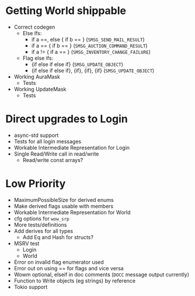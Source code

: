 # Getting World shippable

* Correct codegen
  * Else Ifs:
    - if a ==, else { if b ==  } (`SMSG_SEND_MAIL_RESULT`)
    - if a == { if b == } (`SMSG_AUCTION_COMMAND_RESULT`)
    - if a != { if a == } (`SMSG_INVENTORY_CHANGE_FAILURE`)
  * Flag else ifs:
    - {if else if else if} (`SMSG_UPDATE_OBJECT`)
    - {if else if else if}, {if}, {if}, {if} (`SMSG_UPDATE_OBJECT`)
* Working AuraMask
  * Tests
* Working UpdateMask
  * Tests

# Direct upgrades to Login

* async-std support
* Tests for all login messages
* Workable Intermediate Representation for Login
* Single Read/Write call in read/write
  * Read/write const arrays?

# Low Priority

* MaximumPossibleSize for derived enums
* Make derived flags usable with members
* Workable Intermediate Representation for World
* cfg options for `wow_srp`
* More tests/definitions
* Add derives for all types
  * Add Eq and Hash for structs?
* MSRV test
  * Login
  * World
* Error on invalid flag enumerator used
* Error out on using == for flags and vice versa
* Wowm optional, elseif in doc comments (`DOCC` message output currently)
* Function to Write objects (eg strings) by reference
* Tokio support
